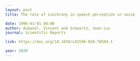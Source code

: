 ```yaml
---
layout: post
title: The role of isochrony in speech perception in noise

date: 1996-01-01 00:00
author: Aubanel, Vincent and Schwartz, Jean Luc
journal: Scientific Reports

link: https://doi.org/10.1038/s41598-020-76594-1

year: 2020
---
```



